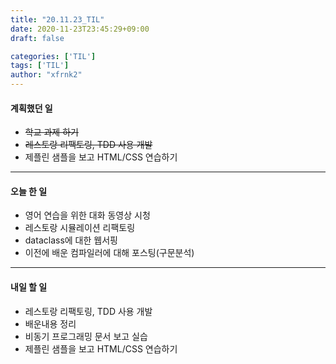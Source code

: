 ```yaml
---
title: "20.11.23_TIL"
date: 2020-11-23T23:45:29+09:00
draft: false

categories: ['TIL']
tags: ['TIL']
author: "xfrnk2"
---
```

#### 계획했던 일
+ ~~학교 과제 하기~~
+ ~~레스토랑 리팩토링, TDD 사용 개발~~
+ 제플린 샘플을 보고 HTML/CSS 연습하기
---
#### 오늘 한 일
+ 영어 연습을 위한 대화 동영상 시청
+ 레스토랑 시뮬레이션 리팩토링
+ dataclass에 대한 웹서핑
+ 이전에 배운 컴파일러에 대해 포스팅(구문분석)
---   
#### 내일 할 일 
+ 레스토랑 리팩토링, TDD 사용 개발
+ 배운내용 정리
+ 비동기 프로그래밍 문서 보고 실습
+ 제플린 샘플을 보고 HTML/CSS 연습하기